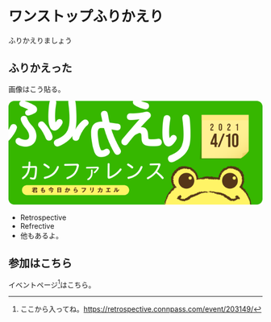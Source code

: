# ワンストップふりかえり

ふりかえりましょう

## ふりかえった

画像はこう貼る。

![イベントキービジュアル](images/chap-dummy/img.png)

* Retrospective
* Refrective
* 他もあるよ。

## 参加はこちら

イベントページ[^event]はこちら。

[^event]: ここから入ってね。https://retrospective.connpass.com/event/203149/
